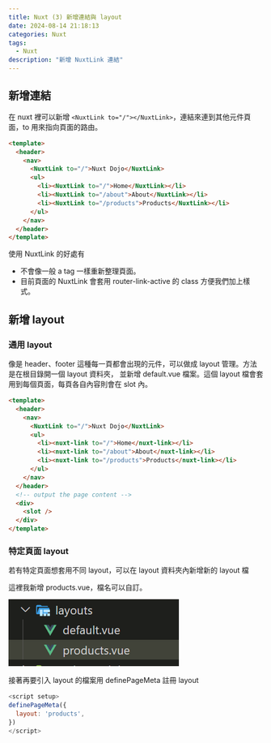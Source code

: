 ```yaml
---
title: Nuxt (3) 新增連結與 layout
date: 2024-08-14 21:18:13
categories: Nuxt
tags:
  - Nuxt
description: "新增 NuxtLink 連結"
---
```


## 新增連結

在 nuxt 裡可以新增 `<NuxtLink to="/"></NuxtLink>`，連結來連到其他元件頁面，to 用來指向頁面的路由。

```html
<template>
  <header>
    <nav>
      <NuxtLink to="/">Nuxt Dojo</NuxtLink>
      <ul>
        <li><NuxtLink to="/">Home</NuxtLink></li>
        <li><NuxtLink to="/about">About</NuxtLink></li>
        <li><NuxtLink to="/products">Products</NuxtLink></li>
      </ul>
    </nav>
  </header>
</template>
```

使用 NuxtLink 的好處有

- 不會像一般 a tag 一樣重新整理頁面。
- 目前頁面的 NuxtLink 會套用 router-link-active 的 class 方便我們加上樣式。

## 新增 layout

### 通用 layout

像是 header、footer 這種每一頁都會出現的元件，可以做成 layout 管理。方法是在根目錄開一個 layout 資料夾，
並新增 default.vue 檔案。這個 layout 檔會套用到每個頁面，每頁各自內容則會在 slot 內。

```html
<template>
  <header>
    <nav>
      <NuxtLink to="/">Nuxt Dojo</NuxtLink>
      <ul>
        <li><nuxt-link to="/">Home</nuxt-link></li>
        <li><nuxt-link to="/about">About</nuxt-link></li>
        <li><nuxt-link to="/products">Products</nuxt-link></li>
      </ul>
    </nav>
  </header>
  <!-- output the page content -->
  <div>
    <slot />
  </div>
</template>
```

### 特定頁面 layout

若有特定頁面想套用不同 layout，可以在 layout 資料夾內新增新的 layout 檔

這裡我新增 products.vue，檔名可以自訂。

![](../images/js/vue/vue-9.png)

接著再要引入 layout 的檔案用 definePageMeta 註冊 layout

```js
<script setup>
definePageMeta({
  layout: 'products',
})
</script>
```
